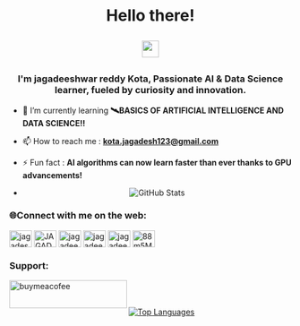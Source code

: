 <h1 align="center">Hello there! <p align="center"><img src="https://raw.githubusercontent.com/MartinHeinz/MartinHeinz/master/wave.gif" width="30px" alt="waving hand" /></p></h1>
<h3 align="center">I'm jagadeeshwar reddy Kota, Passionate AI & Data Science learner, fueled by curiosity and innovation.</h3>

- 🌱 I’m currently learning **🛰️BASICS OF ARTIFICIAL INTELLIGENCE AND DATA SCIENCE‼️**

- 📫 How to reach me : **kota.jagadesh123@gmail.com**

- ⚡ Fun fact : **AI algorithms can now learn faster than ever thanks to GPU advancements!**

- <p align="center">
  <img src="https://github-readme-stats.vercel.app/api?username=Jagadeesh-18-bot&show_icons=true&theme=radical" alt="GitHub Stats" />
</p>

<h3 align="left">🌐Connect with me on the web:</h3>
<p align="left">
<a href="https://twitter.com/@jagadesh___" target="blank"><img align="center" src="https://raw.githubusercontent.com/rahuldkjain/github-profile-readme-generator/master/src/images/icons/Social/twitter.svg" alt="jagadesh__" height="30" width="40" /></a>
<a href="https://linkedin.com/in/JAGADEESHWAR REDDY" target="blank"><img align="center" src="https://raw.githubusercontent.com/rahuldkjain/github-profile-readme-generator/master/src/images/icons/Social/linked-in-alt.svg" alt="JAGADEESHWAR REDDY" height="30" width="40" /></a>
<a href="https://fb.com/jagadeesh360" target="blank"><img align="center" src="https://raw.githubusercontent.com/rahuldkjain/github-profile-readme-generator/master/src/images/icons/Social/facebook.svg" alt="jagadeesh360" height="30" width="40" /></a>
<a href="https://www.codechef.com/users/jagadeesh_018" target="blank"><img align="center" src="https://cdn.jsdelivr.net/npm/simple-icons@3.1.0/icons/codechef.svg" alt="jagadeesh_018" height="30" width="40" /></a>
<a href="https://www.hackerrank.com/jagadeesh_kota" target="blank"><img align="center" src="https://raw.githubusercontent.com/rahuldkjain/github-profile-readme-generator/master/src/images/icons/Social/hackerrank.svg" alt="jagadeesh_kota" height="30" width="40" /></a>
<a href="https://discord.gg/88m5MUzM" target="blank"><img align="center" src="https://raw.githubusercontent.com/rahuldkjain/github-profile-readme-generator/master/src/images/icons/Social/discord.svg" alt="88m5MUzM" height="30" width="40" /></a>
</p>

<h3 align="left">Support:</h3>
<p><a href="https://www.buymeacoffee.com/buymeacofee "> <img align="left" src="https://cdn.buymeacoffee.com/buttons/v2/default-yellow.png" height="50" width="210" alt="buymeacofee " /></a></p><br><br>

[![Top Languages](https://github-readme-stats.vercel.app/api/top-langs/?username=Jagadeesh-18-bot&langs_count=10&layout=compact&theme=radical&count_private=true&cache_seconds=86400)](https://github.com/anuraghazra/github-readme-stats)








